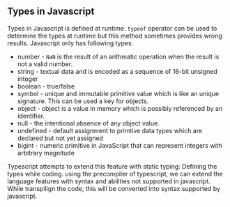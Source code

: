 ## Types in Javascript

Types in Javascript is defined at runtime. `typeof` operator can be used to determine the types at runtime but this method sometimes provides wrong results. Javascript only has following types:

- number - `NaN` is the result of an arithmatic operation when the result is not a valid number.
- string - textual data and is encoded as a sequence of 16-bit unsigned integer
- boolean - true/false
- symbol - unique and immutable primitive value which is like an unique signature. This can be used a key for objects.
- object - object is a value in memory which is possibly referenced by an identifier.
- null - the intentional absence of any object value.
- undefined - default assignment to primtive data types which are declared but not yet assigned
- bigint - numeric primitive in JavaScript that can represent integers with arbitrary magnitude

Typescript attempts to extend this feature with static typing: Defining the types while coding. using the precompiler of typescript, we can extend the language features with syntax and abilities not supported in javascript. While transpilign the code, this will be converted into syntax supported by javascript.
